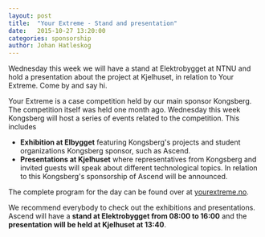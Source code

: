 ```yaml
---
layout: post
title:  "Your Extreme - Stand and presentation"
date:   2015-10-27 13:20:00
categories: sponsorship
author: Johan Hatleskog
---
```

Wednesday this week we will have a stand at Elektrobygget at NTNU and hold a presentation about the project at Kjelhuset, in relation to Your Extreme. Come by and say hi.

Your Extreme is a case competition held by our main sponsor Kongsberg. The competition itself was held one month ago. Wednesday this week Kongsberg will host a series of events related to the competition. This includes

* **Exhibition at Elbygget** featuring Kongsberg's projects and student organizations Kongsberg sponsor, such as Ascend.
* **Presentations at Kjelhuset** where representatives from Kongsberg and invited guests will speak about different technological topics. In relation to this Kongsberg's sponsorship of Ascend will be announced. 

The complete program for the day can be found over at [yourextreme.no](http://yourextreme.no/).

We recommend everybody to check out the exhibitions and presentations. Ascend will have a **stand at Elektrobygget from 08:00 to 16:00** and the **presentation will be held at Kjelhuset at 13:40**.